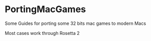 # PortingMacGames
Some Guides for porting some 32 bits mac games to modern Macs

Most cases work through Rosetta 2

